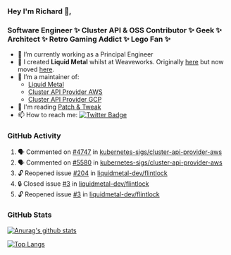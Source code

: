### Hey I'm Richard 👋, 

<h3 align="left">Software Engineer ✨ Cluster API & OSS Contributor ✨ Geek ✨ Architect ✨ Retro Gaming Addict ✨ Lego Fan ✨</h3>

- 🔭 I’m currently working as a Principal Engineer
- 📯 I created **Liquid Metal** whilst at Weaveworks. Originally [here](https://github.com/weaveworks-liquidmetal) but now moved [here](https://github.com/liquidmetal-dev).
- 👯 I’m a maintainer of:
  -  [Liquid Metal](https://github.com/liquidmetal-dev)
  -  [Cluster API Provider AWS](https://github.com/kubernetes-sigs/cluster-api-provider-aws)
  -  [Cluster API Provider GCP](https://github.com/kubernetes-sigs/cluster-api-provider-gcp)
- 💬 I'm reading [Patch & Tweak](https://bjooks.com/products/patch-tweak-exploring-modular-synthesis)
- 📫 How to reach me: [![Twitter Badge](https://img.shields.io/badge/-@fruit_case-00acee?style=flat&logo=Twitter&logoColor=white)](https://twitter.com/intent/follow?screen_name=fruit_case "Follow on Twitter")

### GitHub Activity 

<!--START_SECTION:activity-->
1. 🗣 Commented on [#4747](https://github.com/kubernetes-sigs/cluster-api-provider-aws/issues/4747#issuecomment-3079365752) in [kubernetes-sigs/cluster-api-provider-aws](https://github.com/kubernetes-sigs/cluster-api-provider-aws)
2. 🗣 Commented on [#5580](https://github.com/kubernetes-sigs/cluster-api-provider-aws/pull/5580#issuecomment-3035035107) in [kubernetes-sigs/cluster-api-provider-aws](https://github.com/kubernetes-sigs/cluster-api-provider-aws)
3. 🔓 Reopened issue [#204](https://github.com/liquidmetal-dev/flintlock/issues/204) in [liquidmetal-dev/flintlock](https://github.com/liquidmetal-dev/flintlock)
4. 🔒 Closed issue [#3](https://github.com/liquidmetal-dev/flintlock/issues/3) in [liquidmetal-dev/flintlock](https://github.com/liquidmetal-dev/flintlock)
5. 🔓 Reopened issue [#3](https://github.com/liquidmetal-dev/flintlock/issues/3) in [liquidmetal-dev/flintlock](https://github.com/liquidmetal-dev/flintlock)
<!--END_SECTION:activity-->

### GitHub Stats

[![Anurag's github stats](https://github-readme-stats.vercel.app/api?username=richardcase&count_private=true&show_icons=true)](https://github.com/anuraghazra/github-readme-stats)

[![Top Langs](https://github-readme-stats.vercel.app/api/top-langs/?username=richardcase&hide=html&layout=compact)](https://github.com/anuraghazra/github-readme-stats)
